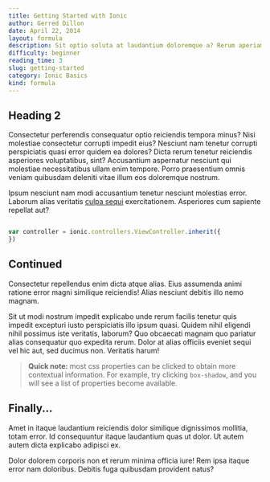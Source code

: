 ```yaml
---
title: Getting Started with Ionic
author: Gerred Dillon
date: April 22, 2014
layout: formula
description: Sit optio soluta at laudantium doloremque a? Rerum aperiam voluptas sed beatae modi! Natus magni.
difficulty: beginner
reading_time: 3
slug: getting-started
category: Ionic Basics
kind: formula
---
```


## Heading 2
Consectetur perferendis consequatur optio reiciendis tempora minus? Nisi molestiae consectetur corrupti impedit eius? Nesciunt nam tenetur corrupti perspiciatis quasi error quidem ea dolores? Dicta rerum tenetur reiciendis asperiores voluptatibus, sint? Accusantium aspernatur nesciunt qui molestiae necessitatibus ullam enim tempore. Porro praesentium omnis veniam quibusdam deleniti vitae illum eos doloremque nostrum.

Ipsum nesciunt nam modi accusantium tenetur nesciunt molestias error. Laborum alias veritatis [culpa sequi](http://angularjs.org) exercitationem. Asperiores cum sapiente repellat aut?

~~~ javascript

var controller = ionic.controllers.ViewController.inherit({
})
~~~

## Continued

Consectetur repellendus enim dicta atque alias. Eius assumenda animi ratione error magni similique reiciendis! Alias nesciunt debitis illo nemo magnam.

Sit ut modi nostrum impedit explicabo unde rerum facilis tenetur quis impedit excepturi iusto perspiciatis illo ipsum quasi. Quidem nihil eligendi nihil possimus iste veritatis, laborum? Quo obcaecati magnam quo pariatur alias consequatur quo expedita rerum. Dolor at alias officiis eveniet sequi vel hic aut, sed ducimus non. Veritatis harum!

> **Quick note:** most css properties can be clicked to obtain more contextual information. For example, try clicking `box-shadow`, and you will see a list of properties become available.

## Finally...

Amet in itaque laudantium reiciendis dolor similique dignissimos mollitia, totam error. Id consequuntur itaque laudantium quas ut dolor. Ut autem autem dicta explicabo adipisci ex.

Dolor dolorem corporis non et rerum minima officia iure! Rem ipsa itaque error nam doloribus. Debitis fuga quibusdam provident natus?
